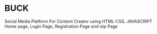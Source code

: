 # BUCK
Social Media Platform For Content Creator using HTML-CSS, JAVASCRIPT Home page, Login Page, Registration Page and otp Page
